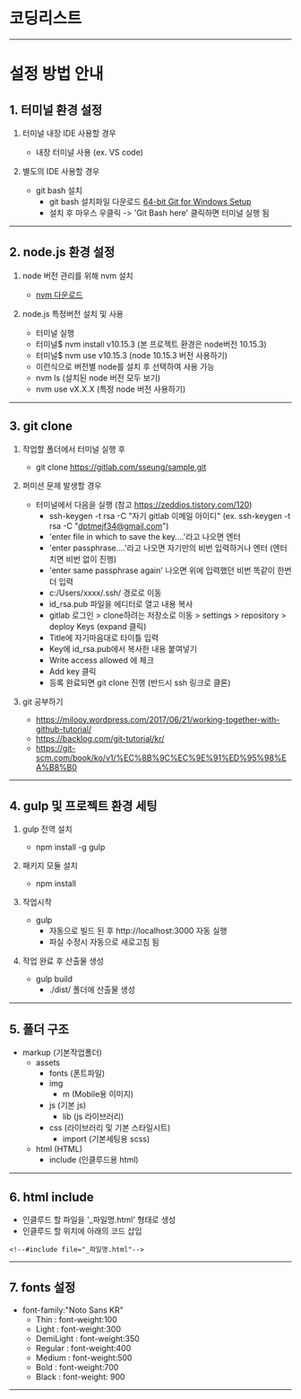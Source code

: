 # 코딩리스트


---

# 설정 방법 안내

## 1. 터미널 환경 설정
1. 터미널 내장 IDE 사용할 경우
    - 내장 터미널 사용 (ex. VS code)

2. 별도의 IDE 사용할 경우
    - git bash 설치
        - git bash 설치파일 다운로드 [64-bit Git for Windows Setup](https://github.com/git-for-windows/git/releases/download/v2.21.0.windows.1/Git-2.21.0-64-bit.exe)
        - 설치 후 마우스 우클릭 -> 'Git Bash here' 클릭하면 터미널 실행 됨

---

## 2. node.js 환경 설정
1. node 버전 관리를 위해 nvm 설치
    - [nvm 다운로드](https://github.com/coreybutler/nvm-windows/releases/download/1.1.7/nvm-setup.zip)

2. node.js 특정버전 설치 및 사용
    - 터미널 실행
    - 터미널$ nvm install v10.15.3  (본 프로젝트 환경은 node버전 10.15.3)
    - 터미널$ nvm use v10.15.3   (node 10.15.3 버전 사용하기)
    - 이런식으로 버전별 node를 설치 후 선택하여 사용 가능
    - nvm ls   (설치된 node 버전 모두 보기)
    - nvm use vX.X.X   (특정 node 버전 사용하기)

---

## 3. git clone
1. 작업할 폴더에서 터미널 실행 후
    - git clone https://gitlab.com/sseung/sample.git

2. 퍼미션 문제 발생할 경우
    - 터미널에서 다음을 실행 (참고 https://zeddios.tistory.com/120)
        - ssh-keygen -t rsa -C "자기 gitlab 이메일 아이디" (ex. ssh-keygen -t rsa -C "dptmejf34@gmail.com")
        - 'enter file in which to save the key....'라고 나오면 엔터
        - 'enter passphrase....'라고 나오면 자기만의 비번 입력하거나 엔터 (엔터치면 비번 없이 진행)
        - 'enter same passphrase again' 나오면 위에 입력했던 비번 똑같이 한번 더 입력
        - c:/Users/xxxx/.ssh/ 경로로 이동
        - id_rsa.pub 파일을 에디터로 열고 내용 복사
        - gitlab 로그인 > clone하려는 저장소로 이동 > settings > repository > deploy Keys (expand 클릭)
        - Title에 자기마음대로 타이틀 입력
        - Key에 id_rsa.pub에서 복사한 내용 붙여넣기
        - Write access allowed 에 체크
        - Add key 클릭
        - 등록 완료되면 git clone 진행 (반드시 ssh 링크로 클론)

3. git 공부하기
    - https://milooy.wordpress.com/2017/06/21/working-together-with-github-tutorial/
    - https://backlog.com/git-tutorial/kr/
    - https://git-scm.com/book/ko/v1/%EC%8B%9C%EC%9E%91%ED%95%98%EA%B8%B0

---

## 4. gulp 및 프로젝트 환경 세팅
1. gulp 전역 설치
    - npm install -g gulp

2. 패키지 모듈 설치
    - npm install

3. 작업시작
    - gulp
        - 자동으로 빌드 된 후 http://localhost:3000 자동 실행
        - 파실 수정시 자동으로 새로고침 됨

4. 작업 완료 후 산출물 생성
    - gulp build
        - ./dist/ 폴더에 산출물 생성

---

## 5. 폴더 구조

- markup (기본작업폴더)
    - assets
        - fonts   (폰트파일)
        - img
            - m (Mobile용 이미지)
        - js (기본 js)
            - lib   (js 라이브러리)
        - css (라이브러리 및 기본 스타일시트)
            - import   (기본세팅용 scss)
    - html (HTML)
        - include (인클루드용 html)

---

## 6. html include
- 인클루드 할 파일을 '_파일명.html' 형태로 생성
- 인클루드 할 위치에 아래의 코드 삽입
```
<!--#include file="_파일명.html"-->
```

---

## 7. fonts 설정
- font-family:"Noto Sans KR"
    - Thin : font-weight:100
    - Light : font-weight:300
    - DemiLight : font-weight:350
    - Regular : font-weight:400
    - Medium : font-weight:500
    - Bold : font-weight:700
    - Black : font-weight: 900

---